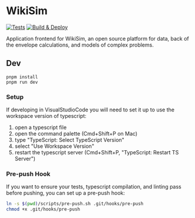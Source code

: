 
# WikiSim

[![Tests](https://github.com/wikisim/wikisim-frontend/actions/workflows/run_tests.yaml/badge.svg)](https://github.com/wikisim/wikisim-frontend/actions/workflows/run_tests.yaml)
[![Build & Deploy](https://github.com/wikisim/wikisim-frontend/actions/workflows/test_build_deploy.yaml/badge.svg)](https://github.com/wikisim/wikisim-frontend/actions/workflows/test_build_deploy.yaml)


Application frontend for WikiSim, an open source platform for data, back of the envelope calculations, and models of complex problems.

## Dev

    pnpm install
    pnpm run dev

### Setup

If developing in VisualStudioCode you will need to set it up to use the workspace
version of typescript:
1. open a typescript file
2. open the command palette (Cmd+Shift+P on Mac)
3. type "TypeScript: Select TypeScript Version"
4. select "Use Workspace Version"
5. restart the typescript server (Cmd+Shift+P, "TypeScript: Restart TS Server")

### Pre-push Hook

If you want to ensure your tests, typescript compilation, and linting pass before pushing, you can set up a pre-push hook:
```bash
ln -s $(pwd)/scripts/pre-push.sh .git/hooks/pre-push
chmod +x .git/hooks/pre-push
```
